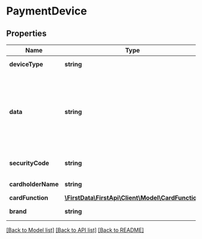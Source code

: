 # PaymentDevice

## Properties
Name | Type | Description | Notes
------------ | ------------- | ------------- | -------------
**deviceType** | **string** | The data format. | 
**data** | **string** | Data from device containing, at a minimum, a transaction-unique key serial number (KSN) and track 2 card data. | 
**securityCode** | **string** | Card verification value/number. | [optional] 
**cardholderName** | **string** | Name of cardholder. | [optional] 
**cardFunction** | [**\FirstData\FirstApi\Client\Model\CardFunction**](CardFunction.md) |  | [optional] 
**brand** | **string** | The card brand. | [optional] 

[[Back to Model list]](../README.md#documentation-for-models) [[Back to API list]](../README.md#documentation-for-api-endpoints) [[Back to README]](../README.md)


